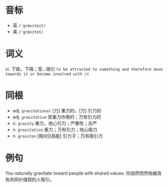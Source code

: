 # 音标

- 英 `/'græviteit/`
- 美 `/'ɡrævɪtet/`

# 词义

vi. 下跌，下降；受…吸引
`to be attracted to something and therefore move towards it or become involved with it`

# 同根

- adj. `gravitational` [力] 重力的，[力] 引力的
- adj. `gravitative` 受重力作用的；万有引力的
- n. `gravity` 重力，地心引力；严重性；庄严
- n. `gravitation` 重力；万有引力；地心吸力
- n. `graviton` [相对][高能] 引力子；万有吸引力

# 例句

You naturally gravitate toward people with shared values.
你自然而然地被具有共同价值观的人吸引。


